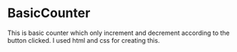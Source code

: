 # BasicCounter
This is basic counter which only increment and decrement according to the button clicked. I used html and css for creating this.